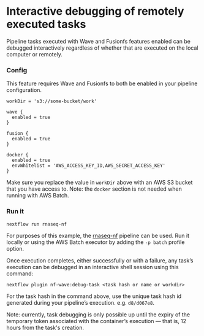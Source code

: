 # Interactive debugging of remotely executed tasks

Pipeline tasks executed with Wave and Fusionfs features enabled can be debugged interactively regardless of whether that are  executed on the local computer or remotely.

### Config 

This feature requires Wave and Fusionfs to both be enabled in your pipeline configuration.

```
workDir = 's3://some-bucket/work'

wave {
  enabled = true
}

fusion {
  enabled = true
}

docker {
  enabled = true
  envWhitelist = 'AWS_ACCESS_KEY_ID,AWS_SECRET_ACCESS_KEY'
}
```

Make sure you replace the value in `workDir` above with an AWS S3 bucket that you have access to. Note: the `docker` section is not needed when running with AWS Batch.

### Run it 

```
nextflow run rnaseq-nf 
```

For purposes of this example, the [rnaseq-nf](https://github.com/nextflow-io/rnaseq-nf) pipeline can be used. Run it locally or using the AWS Batch executor by adding the `-p batch` profile option.

Once execution completes, either successfully or with a failure, any task’s execution can be debugged in an interactive shell session using this command:

```
nextflow plugin nf-wave:debug-task <task hash or name or workdir>
```

For the task hash in the command above, use the unique task hash id generated during your pipeline’s execution. e.g. `d8/d067e8`. 

Note: currently, task debugging is only possible up until the expiry of the temporary token associated with the container’s execution — that is, 12 hours from the task's creation.
